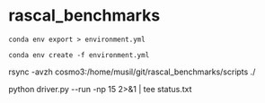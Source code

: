 # rascal_benchmarks



```
conda env export > environment.yml
```

```
conda env create -f environment.yml
```


rsync -avzh cosmo3:/home/musil/git/rascal_benchmarks/scripts ./

python driver.py --run -np 15 2>&1 | tee status.txt
